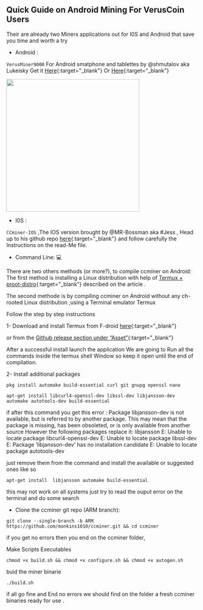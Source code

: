 ## Quick Guide on Android Mining For VerusCoin Users


Their are already two Miners applications out for I0S and Android that save you time and worth a try

- Android :
 
`VerusMiner9000` For Android smatphone and tablettes by @shmutalov aka Lukeisky Get it [Here](https://docs.verus.io/economy/start-mining.html#mobile){:target="\_blank"} Or [Here](https://github.com/shmutalov/VerusMiner9000/releases){:target="\_blank"}

<img src="https://cdn.discordapp.com/attachments/793150468091281418/905955333602693220/ezgif.com-gif-maker_8.gif" width="350" height="350"/>

- I0S :
 
`CCminer-IOS` ,The IOS version brought by @MR-Bossman aka #Jess , Head up to  his github repo [here](https://github.com/Mr-Bossman/CCminer-IOS/releases){:target="\_blank"} and follow carefully the Instructions on the read-Me file.

- Command Line: 💻
 
There are two others methods (or more?), to compile ccminer on Android: The first method is installing a Linux distribution with help of [Termux + proot-distro](https://medium.com/veruscoin/mining-veruscoin-on-smartphone-208dbb06905f){:target="\_blank"} described on the article .

The second methode is by compiling ccminer on Android  without any ch-rooted Linux distribution ,using a Terminal emulator Termux

Follow the step by step instructions

1- Download and install Termux from F-droid [here](https://f-droid.org/packages/com.termux/){:target="\_blank"}

or from the [Github release section under “Asset”](https://github.com/termux/termux-app/releases){:target="\_blank"}

After a successful install launch the application We are going to Run all the commands inside the termux shell Window so keep it open until the end of compilation.

2- Install additional packages

  ```shell
  pkg install automake build-essential curl git gnupg openssl nano
  ```
 ```shell
apt-get install libcurl4-openssl-dev libssl-dev libjansson-dev
automake autotools-dev build-essential
```

if after this command you get this error :
Package libjansson-dev is not available, but is referred to by another package. 
This may mean that the package is missing, has been obsoleted, or is only available 
from another source However the following packages replace it: libjansson 
E: Unable to locate package libcurl4-openssl-dev 
E: Unable to locate package libssl-dev 
E: Package ‘libjansson-dev’ has no installation candidate 
E: Unable to locate package autotools-dev

just remove them from the command and install the available or suggested ones like so

```shell
apt-get install  libjansson automake build-essential
```
this may not work on all systems just try to read the ouput error on the terminal and do some search

- Clone the ccminer git repo (ARM branch):

```shell
git clone --single-branch -b ARM https://github.com/monkins1010/ccminer.git && cd ccminer
```
if you get no errors then you end on the ccminer folder,

Make Scripts Executables

```shell
chmod +x build.sh && chmod +x configure.sh && chmod +x autogen.sh
```

buid the miner binarie

```shell
./build.sh
```

if all go fine and End no errors we should find on the folder a fresh ccminer binaries ready for use .
